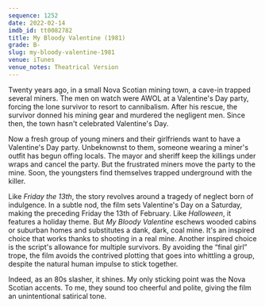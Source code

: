 ```yaml
---
sequence: 1252
date: 2022-02-14
imdb_id: tt0082782
title: My Bloody Valentine (1981)
grade: B-
slug: my-bloody-valentine-1981
venue: iTunes
venue_notes: Theatrical Version
---
```


Twenty years ago, in a small Nova Scotian mining town, a cave-in trapped several miners. The men on watch were AWOL at a Valentine's Day party, forcing the lone survivor to resort to cannibalism. After his rescue, the survivor donned his mining gear and murdered the negligent men. Since then, the town hasn't celebrated Valentine's Day.

Now a fresh group of young miners and their girlfriends want to have a Valentine's Day party. Unbeknownst to them, someone wearing a miner's outfit has begun offing locals. The mayor and sheriff keep the killings under wraps and cancel the party. But the frustrated miners move the party to the mine. Soon, the youngsters find themselves trapped underground with the killer.

<!-- end -->

Like <span data-imdb-id="tt0080761">_Friday the 13th_</span>, the story revolves around a tragedy of neglect born of indulgence. In a subtle nod, the film sets Valentine's Day on a Saturday, making the preceding Friday the 13th of February. Like <span data-imdb-id="tt0077651">_Halloween_</span>, it features a holiday theme. But _My Bloody Valentine_ eschews wooded cabins or suburban homes and substitutes a dank, dark, coal mine. It's an inspired choice that works thanks to shooting in a real mine. Another inspired choice is the script's allowance for multiple survivors. By avoiding the “final girl” trope, the film avoids the contrived plotting that goes into whittling a group, despite the natural human impulse to stick together.

Indeed, as an 80s slasher, it shines. My only sticking point was the Nova Scotian accents. To me, they sound too cheerful and polite, giving the film an unintentional satirical tone.
